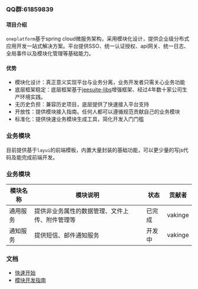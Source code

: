 ### QQ群:61859839

#### 项目介绍
 
`oneplatform`基于spring cloud微服务架构，采用模块化设计，提供企业级分布式应用开发一站式解决方案。平台提供SSO、统一认证授权、api网关、统一日志、全局事件以及模块化管理等基础能力。

#### 优势
 - 模块化设计：真正意义实现平台与业务分离，业务开发者只需关心业务功能
 - 底层框架稳定：底层框架基于[jeesuite-libs](http://git.oschina.net/vakinge/jeesuite-libs)增强框架、经过4年数十家公司生产环境实践。
 - 无历史负担：兼容历史项目，底层提供了快速接入平台支持
 - 开放性：提供模块接入指南。任何人都可以遵循规范贡献自己的业务模块
 - 标准化：提供快速业务模块生成工具，简化开发入门门槛

### 业务模块
目前提供基于`layui`的前端模板，内置大量封装的基础功能，可以更少量的写js代码及能完成前端开发。

### 业务模块

模块名称 | 模块说明 | 状态 | 贡献者
---|---|---|---
通用服务 | 提供非业务属性的数据管理、文件上传、附件管理等 | 已完成 | vakinge
通知服务 | 提供短信、邮件通知服务 | 开发中 | vakinge


### 文档
 - [快速开始](./quick-start.md) 
 - [模块开发指南](./dev-guide.md) 
